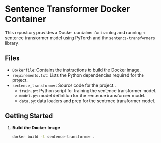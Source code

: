 # Sentence Transformer Docker Container

This repository provides a Docker container for training and running a sentence transformer model using PyTorch and the `sentence-transformers` library.

## Files

- `Dockerfile`: Contains the instructions to build the Docker image.
- `requirements.txt`: Lists the Python dependencies required for the project.
- `sentence_transformer`: Source code for the project..
    - `train.py`: Python script for training the sentence transformer model.
    - `model.py`: model definition for the sentence transformer model.
    - `data.py`: data loaders and prep for the sentence transformer model.

## Getting Started

1. **Build the Docker Image**

   ```bash
   docker build -t sentence-transformer .

